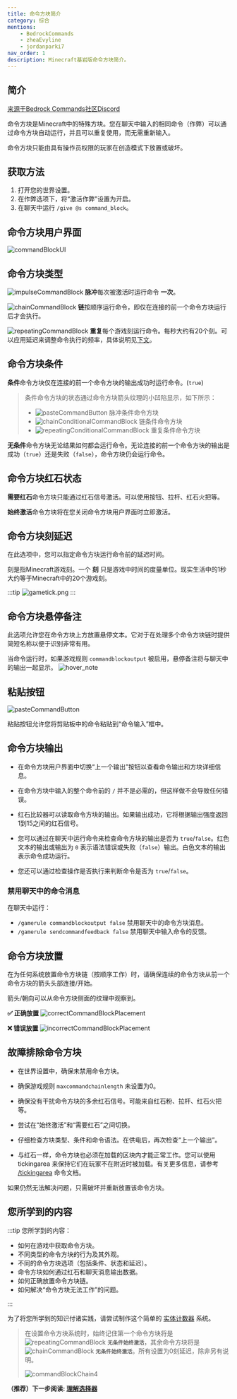 ```yaml
---
title: 命令方块简介
category: 综合
mentions:
    - BedrockCommands
    - zheaEvyline
    - jordanparki7
nav_order: 1
description: Minecraft基岩版命令方块简介。
---
```


## 简介

[来源于Bedrock Commands社区Discord](https://discord.gg/SYstTYx5G5)

命令方块是Minecraft中的特殊方块。您在聊天中输入的相同命令（作弊）可以通过命令方块自动运行，并且可以重复使用，而无需重新输入。

命令方块只能由具有操作员权限的玩家在创造模式下放置或破坏。

## 获取方法

1. 打开您的世界设置。
2. 在作弊选项下，将“激活作弊”设置为开启。
3. 在聊天中运行 `/give @s command_block`。

## 命令方块用户界面

![commandBlockUI](../assets/images/commands/commandBlockUI.png)

## 命令方块类型

![impulseCommandBlock](../assets/images/commands/impulseCommandBlock.png) **脉冲**每次被激活时运行命令 **一次**。

![chainCommandBlock](../assets/images/commands/chainCommandBlock.png) **链**按顺序运行命令，即仅在连接的前一个命令方块运行后才会执行。

![repeatingCommandBlock](../assets/images/commands/repeatingCommandBlock.png) **重复**每个游戏刻运行命令。每秒大约有20个刻。可以应用延迟来调整命令执行的频率，具体说明见[下文](../commands/intro-to-command-blocks.md#command-block-tick-delay)。

## 命令方块条件

**条件**命令方块仅在连接的前一个命令方块的输出成功时运行命令。(`true`)

> 条件命令方块的状态通过命令方块箭头纹理的小凹陷显示，如下所示：
>
> -   ![pasteCommandButton](../assets/images/commands/impulseConditionalCommandBlock.png) 脉冲条件命令方块
> -   ![chainConditionalCommandBlock](../assets/images/commands/chainConditionalCommandBlock.png) 链条件命令方块
> -   ![repeatingConditionalCommandBlock](../assets/images/commands/repeatingConditionalCommandBlock.png) 重复条件命令方块

**无条件**命令方块无论结果如何都会运行命令。无论连接的前一个命令方块的输出是成功（`true`）还是失败（`false`），命令方块仍会运行命令。

## 命令方块红石状态

**需要红石**命令方块只能通过红石信号激活。可以使用按钮、拉杆、红石火把等。

**始终激活**命令方块将在您关闭命令方块用户界面时立即激活。

## 命令方块刻延迟

在此选项中，您可以指定命令方块运行命令前的延迟时间。

刻是指Minecraft游戏刻。一个 **刻** 只是游戏中时间的度量单位。现实生活中的1秒大约等于Minecraft中的20个游戏刻。

:::tip
![gametick.png](../assets/images/commands/gametick.png)
:::

## 命令方块悬停备注

此选项允许您在命令方块上方放置悬停文本。它对于在处理多个命令方块链时提供简短名称以便于识别非常有用。

当命令运行时，如果游戏规则 `commandblockoutput` 被启用，悬停备注将与聊天中的输出一起显示。
![hover_note](../assets/images/commands/hover_note.png)

## 粘贴按钮

![pasteCommandButton](../assets/images/commands/pasteCommandButton.png)

粘贴按钮允许您将剪贴板中的命令粘贴到“命令输入”框中。

## 命令方块输出

-   在命令方块用户界面中切换“上一个输出”按钮以查看命令输出和方块详细信息。

-   在命令方块中输入的整个命令前的 `/` 并不是必需的，但这样做不会导致任何错误。

-   红石比较器可以读取命令方块的输出。如果输出成功，它将根据输出强度返回1到15之间的红石信号。

-   您可以通过在聊天中运行命令来检查命令方块的输出是否为 `true`/`false`。红色文本的输出或输出为 `0` 表示语法错误或失败（`false`）输出。白色文本的输出表示命令成功运行。

-   您还可以通过检查操作是否执行来判断命令是否为 `true`/`false`。

### 禁用聊天中的命令消息

在聊天中运行：

-   `/gamerule commandblockoutput false` 禁用聊天中的命令方块消息。
-   `/gamerule sendcommandfeedback false` 禁用聊天中输入命令的反馈。

## 命令方块放置

在为任何系统放置命令方块链（按顺序工作）时，请确保连续的命令方块从前一个命令方块的箭头头部连接/开始。

箭头/朝向可以从命令方块侧面的纹理中观察到。

**✅ 正确放置**
![correctCommandBlockPlacement](../assets/images/commands/correctCommandBlockPlacement.png)

**❌ 错误放置**
![incorrectCommandBlockPlacement](../assets/images/commands/incorrectCommandBlockPlacement.png)

## 故障排除命令方块

-   在世界设置中，确保未禁用命令方块。

-   确保游戏规则 `maxcommandchainlength` 未设置为0。

-   确保没有干扰命令方块的多余红石信号。可能来自红石粉、拉杆、红石火把等。

-   尝试在“始终激活”和“需要红石”之间切换。

-   仔细检查方块类型、条件和命令语法。在供电后，再次检查“上一个输出”。

-   与红石一样，命令方块也必须在加载的区块内才能正常工作。您可以使用 tickingarea 来保持它们在玩家不在附近时被加载。有关更多信息，请参考 [/tickingarea](https://learn.microsoft.com/en-us/minecraft/creator/documents/tickingareacommand) 命令文档。

如果仍然无法解决问题，只需破坏并重新放置该命令方块。

## 您所学到的内容

:::tip 您所学到的内容：

-   如何在游戏中获取命令方块。
-   不同类型的命令方块的行为及其外观。
-   不同的命令方块选项（包括条件、状态和延迟）。
-   命令方块如何通过红石和聊天消息输出数据。
-   如何正确放置命令方块链。
-   如何解决“命令方块无法工作”的问题。

:::

为了将您所学到的知识付诸实践，请尝试制作这个简单的 [实体计数器](../commands/entity-counter.md) 系统。

> 在设置命令方块系统时，始终记住第一个命令方块将是 ![repeatingCommandBlock](../assets/images/commands/repeatingCommandBlock.png) **`无条件始终激活`**，其余命令方块将是 ![chainCommandBlock](../assets/images/commands/chainCommandBlock.png) **`无条件始终激活`**。所有设置为0刻延迟，除非另有说明。
>
> ![commandBlockChain4](../assets/images/commands/commandBlockChain/4.png)

**（推荐）下一步阅读: [理解选择器](../commands/selectors.md)**